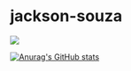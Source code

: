 # jackson-souza


<img src="https://img.shields.io/badge/Python-FFD43B?style=for-the-badge&logo=python&logoColor=darkgreen"/>

[![Anurag's GitHub stats](https://github-readme-stats.vercel.app/api?username=anuraghazra)](https://github.com/anuraghazra/github-readme-stats)

